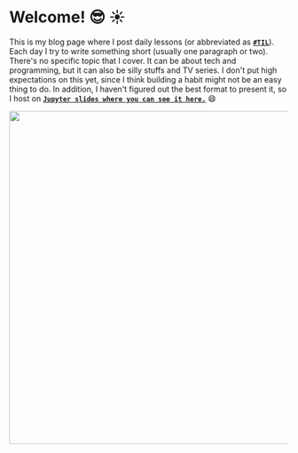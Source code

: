 # Welcome! :sunglasses: :sunny:
This is my blog page where I post daily lessons (or abbreviated as [<strong>`#TIL`</strong>](https://www.urbandictionary.com/define.php?term=TIL)). Each day I try to write something short (usually one paragraph or two). There's no specific topic that I cover. It can be about tech and programming, but it can also be silly stuffs and TV series. I don't put high expectations on this yet, since I think building a habit might not be an easy thing to do. In addition, I haven't figured out the best format to present it, so I host on [<strong>`Jupyter slides where you can see it here.`</strong>](https://ledwindra.github.io/today-i-learned/#/) :smile:

<p align="center">
  <img width="1000" height="600" src="https://media.giphy.com/media/SSirUu2TrV65ymCi4J/giphy.gif">
</p>
